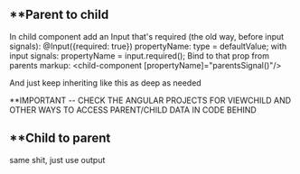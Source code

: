 
**Parent to child
--

In child component add an Input that's required (the old way, before input signals):
@Input({required: true}) propertyName: type = defaultValue;
with input signals:
propertyName = input.required<type>();
Bind to that prop from parents markup:
<child-component [propertyName]="parentsSignal()"/>
   
And just keep inheriting like this as deep as needed

**IMPORTANT -- CHECK THE ANGULAR PROJECTS FOR VIEWCHILD AND OTHER WAYS TO ACCESS PARENT/CHILD DATA IN CODE BEHIND


**Child to parent
--

same shit, just use output<T> 
   
   